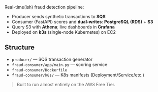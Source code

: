 
Real-time(ish) fraud detection pipeline:
- Producer sends synthetic transactions to **SQS**
- Consumer (FastAPI) scores and **dual-writes**: **PostgreSQL (RDS)** + **S3**
- Query S3 with **Athena**; live dashboards in **Grafana**
- Deployed on **k3s** (single-node Kubernetes) on EC2

## Structure
- `producer/` — SQS transaction generator
- `fraud-consumer/app/main.py` — scoring service
- `fraud-consumer/Dockerfile`
- `fraud-consumer/k8s/` — K8s manifests (Deployment/Service/etc.)

> Built to run almost entirely on the AWS Free Tier.

